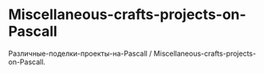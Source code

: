 # Miscellaneous-crafts-projects-on-Pascall
Различные-поделки-проекты-на-Pascall / Miscellaneous-crafts-projects-on-Pascall.
